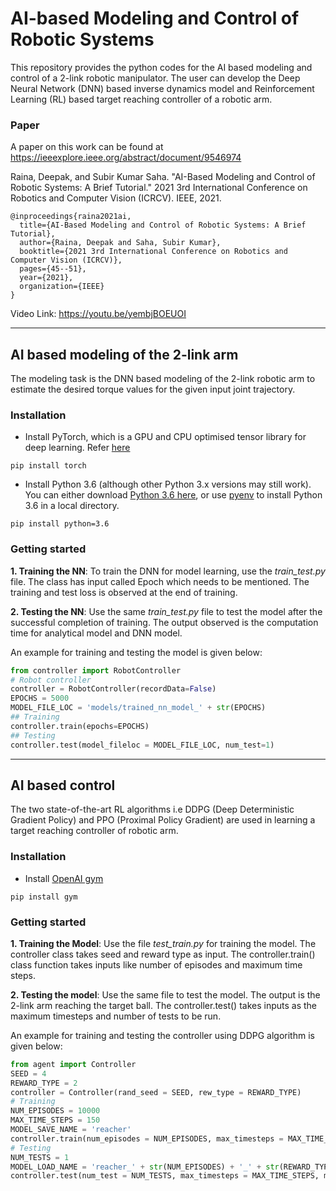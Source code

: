 # AI-based Modeling and Control of Robotic Systems

This repository provides the python codes for the AI based modeling and control of a 2-link robotic manipulator.
The user can develop the Deep Neural Network (DNN) based inverse dynamics model and Reinforcement Learning (RL) based target reaching controller of a robotic arm.

### Paper
A paper on this work can be found at https://ieeexplore.ieee.org/abstract/document/9546974

Raina, Deepak, and Subir Kumar Saha. "AI-Based Modeling and Control of Robotic Systems: A Brief Tutorial." 2021 3rd International Conference on Robotics and Computer Vision (ICRCV). IEEE, 2021.
```
@inproceedings{raina2021ai,
  title={AI-Based Modeling and Control of Robotic Systems: A Brief Tutorial},
  author={Raina, Deepak and Saha, Subir Kumar},
  booktitle={2021 3rd International Conference on Robotics and Computer Vision (ICRCV)},
  pages={45--51},
  year={2021},
  organization={IEEE}
}
```
Video Link: https://youtu.be/yembjBOEUOI
***

## AI based modeling of the 2-link arm
The modeling task is the DNN based modeling of the 2-link robotic arm to estimate the desired torque values for the given input joint trajectory.
### Installation
* Install PyTorch, which is a GPU and CPU optimised tensor library for deep learning. Refer [here](https://pytorch.org/docs/stable/index.html)

```
pip install torch
```
* Install Python 3.6 (although other Python 3.x versions may still work). You can either download [Python 3.6 here](https://www.python.org/downloads/), or use [pyenv](https://github.com/pyenv/pyenv) to install Python 3.6 in a local directory.
```
pip install python=3.6
```
### Getting started
**1. Training the NN**: To train the DNN for model learning, use the *train_test.py* file. The class has input called Epoch which needs to be mentioned.  The training and test loss is observed at the end of training.

**2. Testing the NN**: Use the same *train_test.py* file to test the model after the successful completion of training. The output observed is the computation time for analytical model and DNN model.

An example for training and testing the model is given below:
```python
from controller import RobotController
# Robot controller
controller = RobotController(recordData=False)
EPOCHS = 5000
MODEL_FILE_LOC = 'models/trained_nn_model_' + str(EPOCHS)
## Training
controller.train(epochs=EPOCHS)
## Testing
controller.test(model_fileloc = MODEL_FILE_LOC, num_test=1)
```
***
## AI based control
The two state-of-the-art RL algorithms i.e  DDPG (Deep Deterministic Gradient Policy) and PPO (Proximal Policy Gradient) are used in learning a target reaching controller of robotic arm.

### Installation
* Install [OpenAI gym](https://gym.openai.com/)
```
pip install gym
```
### Getting started
**1. Training the Model**: Use the file *test_train.py* for training the model. The controller class takes seed and reward type as input. The controller.train() class function takes inputs like number of episodes and maximum time steps.

**2. Testing the model**: Use the same file to test the model. The output is the 2-link arm reaching the target ball. The controller.test() takes inputs as the maximum timesteps and number of tests to be run.

An example for training and testing the controller using DDPG algorithm is given below:
```python
from agent import Controller
SEED = 4
REWARD_TYPE = 2
controller = Controller(rand_seed = SEED, rew_type = REWARD_TYPE)
# Training
NUM_EPISODES = 10000
MAX_TIME_STEPS = 150
MODEL_SAVE_NAME = 'reacher'
controller.train(num_episodes = NUM_EPISODES, max_timesteps = MAX_TIME_STEPS, model_name = MODEL_SAVE_NAME)
# Testing
NUM_TESTS = 1
MODEL_LOAD_NAME = 'reacher_' + str(NUM_EPISODES) + '_' + str(REWARD_TYPE)
controller.test(num_test = NUM_TESTS, max_timesteps = MAX_TIME_STEPS, model_name = MODEL_LOAD_NAME)
```
